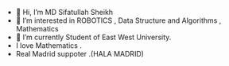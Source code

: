 - 👋 Hi, I’m MD Sifatullah Sheikh
- 👀 I’m interested in ROBOTICS , Data Structure and Algorithms , Mathematics
- 🌱 I’m currently Student of East West University.
- I love Mathematics .
- Real Madrid suppoter .(HALA MADRID)
